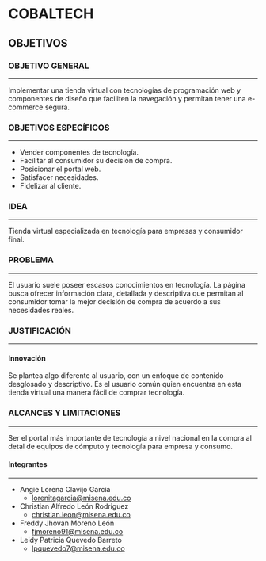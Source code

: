 # COBALTECH
## OBJETIVOS

### OBJETIVO GENERAL
----
Implementar una tienda virtual con tecnologías de programación web y componentes de diseño que faciliten la navegación y permitan tener una e-commerce segura.

### OBJETIVOS ESPECÍFICOS
----
- Vender componentes de tecnología.
- Facilitar al consumidor su decisión de compra.
- Posicionar el portal web.
- Satisfacer necesidades.
- Fidelizar al cliente.

### IDEA
----
Tienda virtual especializada en tecnología para empresas y consumidor final.

### PROBLEMA
----
El usuario suele poseer escasos conocimientos en tecnología. La página busca ofrecer información clara, detallada y descriptiva que permitan al consumidor tomar la mejor decisión de compra de acuerdo a sus necesidades reales.

### JUSTIFICACIÓN
----
#### Innovación

Se plantea algo diferente al usuario, con un enfoque de contenido desglosado y descriptivo. Es el usuario común quien encuentra en esta tienda virtual una manera fácil de comprar tecnología.

### ALCANCES Y LIMITACIONES
----
Ser el portal más importante de tecnología a nivel nacional en la compra al detal de equipos de cómputo y tecnología para empresa y consumo.

#### Integrantes 
----
- Angie Lorena Clavijo García 
    - lorenitagarcia@misena.edu.co
- Christian Alfredo León Rodriguez
    - christian.leon@misena.edu.co
- Freddy Jhovan Moreno León 
    - fjmoreno91@misena.edu.co
- Leidy Patricia Quevedo Barreto 
    - lpquevedo7@misena.edu.co